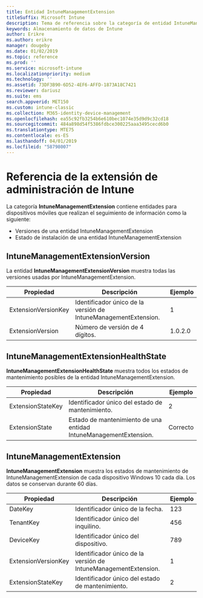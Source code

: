 ```yaml
---
title: Entidad IntuneManagementExtension
titleSuffix: Microsoft Intune
description: Tema de referencia sobre la categoría de entidad IntuneManagementExtension de las colecciones de entidades de la API de almacenamiento de datos de Intune.
keywords: Almacenamiento de datos de Intune
author: Erikre
ms.author: erikre
manager: dougeby
ms.date: 01/02/2019
ms.topic: reference
ms.prod: ''
ms.service: microsoft-intune
ms.localizationpriority: medium
ms.technology: ''
ms.assetid: 73DF3B90-6D52-4EF6-AFFD-1873A18C7421
ms.reviewer: dariusz
ms.suite: ems
search.appverid: MET150
ms.custom: intune-classic
ms.collection: M365-identity-device-management
ms.openlocfilehash: ea55c92fb3254b6e610bec1074e35d9d9c32cd18
ms.sourcegitcommit: 484a898d54f5386fdbce300225aaa3495cecd6b0
ms.translationtype: MTE75
ms.contentlocale: es-ES
ms.lasthandoff: 04/01/2019
ms.locfileid: "58798007"
---
```

# <a name="reference-for-intune-management-extension"></a>Referencia de la extensión de administración de Intune

La categoría **IntuneManagementExtension** contiene entidades para dispositivos móviles que realizan el seguimiento de información como la siguiente:

  -  Versiones de una entidad IntuneManagementExtension
  -  Estado de instalación de una entidad IntuneManagementExtension

## <a name="intunemanagementextensionversion"></a>IntuneManagementExtensionVersion

La entidad **IntuneManagementExtensionVersion** muestra todas las versiones usadas por IntuneManagementExtension.

| Propiedad  | Descripción | Ejemplo |
|---------|------------|--------|
| ExtensionVersionKey |Identificador único de la versión de IntuneManagementExtension. | 1 |
| ExtensionVersion |Número de versión de 4 dígitos. |1.0.2.0 |

## <a name="intunemanagementextensionhealthstate"></a>IntuneManagementExtensionHealthState

**IntuneManagementExtensionHealthState** muestra todos los estados de mantenimiento posibles de la entidad IntuneManagementExtension.

| Propiedad  | Descripción | Ejemplo |
|---------|------------|--------|
| ExtensionStateKey |Identificador único del estado de mantenimiento. | 2 |
| ExtensionState |Estado de mantenimiento de una entidad IntuneManagementExtension. | Correcto |

## <a name="intunemanagementextension"></a>IntuneManagementExtension

**IntuneManagementExtension** muestra los estados de mantenimiento de IntuneManagementExtension de cada dispositivo Windows 10 cada día.
Los datos se conservan durante 60 días. 


|      Propiedad       |                         Descripción                         | Ejemplo |
|---------------------|-------------------------------------------------------------|---------|
|       DateKey       |               Identificador único de la fecha.                |   123   |
|      TenantKey      |              Identificador único del inquilino.               |   456   |
|      DeviceKey      |              Identificador único del dispositivo.               |   789   |
| ExtensionVersionKey | Identificador único de la versión de IntuneManagementExtension. |    1    |
|  ExtensionStateKey  |             Identificador único del estado de mantenimiento.              |    2    |

